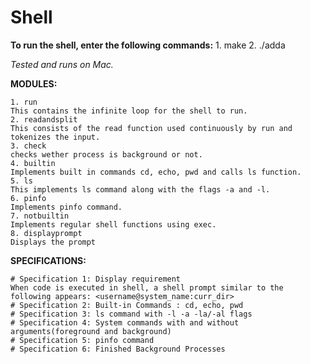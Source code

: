 # Shell

**To run the shell, enter the following commands:**
	1. make
	2. ./adda

*Tested and runs on Mac.*

**MODULES:**

	1. run
	This contains the infinite loop for the shell to run.
	2. readandsplit
	This consists of the read function used continuously by run and tokenizes the input.
	3. check
	checks wether process is background or not.
	4. builtin
	Implements built in commands cd, echo, pwd and calls ls function.
	5. ls
	This implements ls command along with the flags -a and -l.
	6. pinfo
	Implements pinfo command.
	7. notbuiltin
	Implements regular shell functions using exec.
	8. displayprompt
	Displays the prompt

**SPECIFICATIONS:**

    # Specification 1: Display requirement
    When code is executed in shell, a shell prompt similar to the following appears: <username@system_name:curr_dir>
    # Specification 2: Built-in Commands : cd, echo, pwd
    # Specification 3: ls command with -l -a -la/-al flags
    # Specification 4: System commands with and without arguments(foreground and background)
    # Specification 5: pinfo command
    # Specification 6: Finished Background Processes

